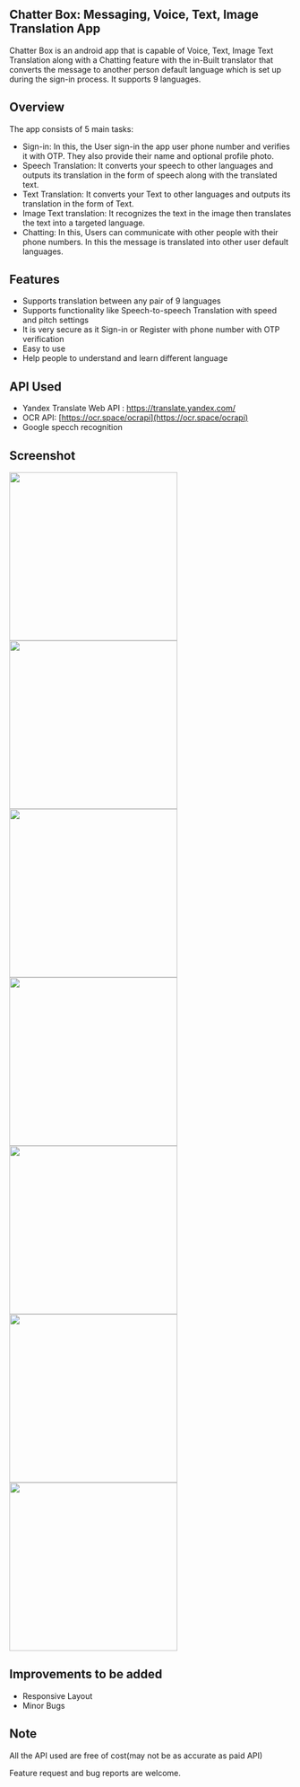 ## Chatter Box: Messaging, Voice, Text, Image Translation App
Chatter Box is an android app that is capable of Voice, Text, Image Text Translation along with a Chatting feature with the in-Built translator that converts the message to another person default language which is set up during the sign-in process. It supports 9 languages.

## Overview

The app consists of 5 main tasks:
* Sign-in: In this, the User sign-in the app user phone number and verifies it with OTP. They also provide their name and optional profile photo.
* Speech Translation: It converts your speech to other languages and outputs its translation in the form of speech along with the translated text.
* Text Translation: It converts your Text to other languages and outputs its translation in the form of Text.
* Image Text translation: It recognizes the text in the image then translates the text into a targeted language.
* Chatting: In this, Users can communicate with other people with their phone numbers. In this the message is translated into other user default languages.

## Features  

* Supports translation between any pair of 9 languages
* Supports functionality like Speech-to-speech Translation with speed and pitch settings
* It is very secure as it Sign-in or Register with phone number with OTP verification
* Easy to use
* Help people to understand and learn different language

## API Used
* Yandex Translate Web API : https://translate.yandex.com/
* OCR API: [https://ocr.space/ocrapi](https://ocr.space/ocrapi)
* Google specch recognition

## Screenshot
<img src="Screenshots/1VerifyCrop.png" width="300"><img src="Screenshots/2ProfileInfoCrop.png" width="300">
<img src="Screenshots/3VoiceTranslationCrop.png" width="300"><img src="Screenshots/4textTranslationCrop.png" width="300">
<img src="Screenshots/5Image TranslationCrop.png" width="300"><img src="Screenshots/6ChatCrop.png" width="300">
<img src="Screenshots/7Account.png" width="300">

## Improvements to be added
* Responsive Layout
* Minor Bugs


## Note
All the API used are free of cost(may not be as accurate as paid API)


Feature request and bug reports are welcome.
